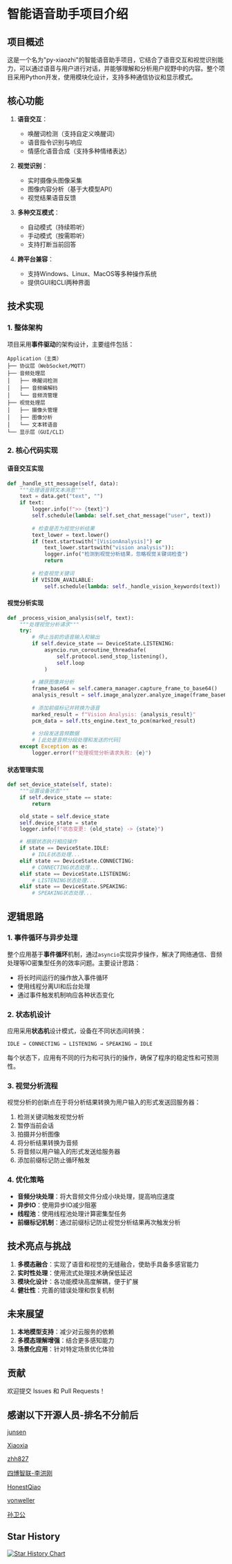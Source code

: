 # 智能语音助手项目介绍

## 项目概述

这是一个名为"py-xiaozhi"的智能语音助手项目，它结合了语音交互和视觉识别能力，可以通过语音与用户进行对话，并能够理解和分析用户视野中的内容。整个项目采用Python开发，使用模块化设计，支持多种通信协议和显示模式。

## 核心功能

1. **语音交互**：
   - 唤醒词检测（支持自定义唤醒词）
   - 语音指令识别与响应
   - 情感化语音合成（支持多种情绪表达）

2. **视觉识别**：
   - 实时摄像头图像采集
   - 图像内容分析（基于大模型API）
   - 视觉结果语音反馈

3. **多种交互模式**：
   - 自动模式（持续聆听）
   - 手动模式（按需聆听）
   - 支持打断当前回答

4. **跨平台兼容**：
   - 支持Windows、Linux、MacOS等多种操作系统
   - 提供GUI和CLI两种界面

## 技术实现

### 1. 整体架构

项目采用**事件驱动**的架构设计，主要组件包括：

```
Application（主类）
├── 协议层（WebSocket/MQTT）
├── 音频处理层
│   ├── 唤醒词检测
│   ├── 音频编解码
│   └── 音频流管理
├── 视觉处理层
│   ├── 摄像头管理
│   ├── 图像分析
│   └── 文本转语音
└── 显示层（GUI/CLI）
```

### 2. 核心代码实现

#### 语音交互实现

```python
def _handle_stt_message(self, data):
    """处理语音转文本消息"""
    text = data.get("text", "")
    if text:
        logger.info(f">> {text}")
        self.schedule(lambda: self.set_chat_message("user", text))
        
        # 检查是否为视觉分析结果
        text_lower = text.lower()
        if (text.startswith("[VisionAnalysis]") or 
            text_lower.startswith("vision analysis")):
            logger.info("检测到视觉分析结果，忽略视觉关键词检查")
            return
            
        # 检查视觉关键词
        if VISION_AVAILABLE:
            self.schedule(lambda: self._handle_vision_keywords(text))
```

#### 视觉分析实现

```python
def _process_vision_analysis(self, text):
    """处理视觉分析请求"""
    try:
        # 停止当前的语音输入和输出
        if self.device_state == DeviceState.LISTENING:
            asyncio.run_coroutine_threadsafe(
                self.protocol.send_stop_listening(),
                self.loop
            )
        
        # 捕获图像并分析
        frame_base64 = self.camera_manager.capture_frame_to_base64()
        analysis_result = self.image_analyzer.analyze_image(frame_base64, prompt)
        
        # 添加前缀标记并转换为语音
        marked_result = f"Vision Analysis: {analysis_result}"
        pcm_data = self.tts_engine.text_to_pcm(marked_result)
        
        # 分段发送音频数据
        # [此处是音频分段处理和发送的代码]
    except Exception as e:
        logger.error(f"处理视觉分析请求失败: {e}")
```

#### 状态管理实现

```python
def set_device_state(self, state):
    """设置设备状态"""
    if self.device_state == state:
        return

    old_state = self.device_state
    self.device_state = state
    logger.info(f"状态变更: {old_state} -> {state}")

    # 根据状态执行相应操作
    if state == DeviceState.IDLE:
        # IDLE状态处理...
    elif state == DeviceState.CONNECTING:
        # CONNECTING状态处理...
    elif state == DeviceState.LISTENING:
        # LISTENING状态处理...
    elif state == DeviceState.SPEAKING:
        # SPEAKING状态处理...
```

## 逻辑思路

### 1. 事件循环与异步处理

整个应用基于**事件循环**机制，通过`asyncio`实现异步操作，解决了网络通信、音频处理等IO密集型任务的效率问题。主要设计思路：

- 将长时间运行的操作放入事件循环
- 使用线程分离UI和后台处理
- 通过事件触发机制响应各种状态变化

### 2. 状态机设计

应用采用**状态机**设计模式，设备在不同状态间转换：

```
IDLE → CONNECTING → LISTENING → SPEAKING → IDLE
```

每个状态下，应用有不同的行为和可执行的操作，确保了程序的稳定性和可预测性。

### 3. 视觉分析流程

视觉分析的创新点在于将分析结果转换为用户输入的形式发送回服务器：

1. 检测关键词触发视觉分析
2. 暂停当前会话
3. 拍摄并分析图像
4. 将分析结果转换为音频
5. 将音频以用户输入的形式发送给服务器
6. 添加前缀标记防止循环触发

### 4. 优化策略

- **音频分块处理**：将大音频文件分成小块处理，提高响应速度
- **异步IO**：使用异步IO减少阻塞
- **线程池**：使用线程池处理计算密集型任务
- **前缀标记机制**：通过前缀标记防止视觉分析结果再次触发分析

## 技术亮点与挑战

1. **多模态融合**：实现了语音和视觉的无缝融合，使助手具备多感官能力
2. **实时性处理**：使用流式处理技术确保低延迟
3. **模块化设计**：各功能模块高度解耦，便于扩展
4. **健壮性**：完善的错误处理和恢复机制

## 未来展望

1. **本地模型支持**：减少对云服务的依赖
2. **多模态理解增强**：结合更多感知能力
3. **场景化应用**：针对特定场景优化体验

## 贡献
欢迎提交 Issues 和 Pull Requests！

## 感谢以下开源人员-排名不分前后
[junsen](https://github.com/Huang-junsen/py-xiaozhi)

[Xiaoxia](https://github.com/78)

[zhh827](https://github.com/zhh827)

[四博智联-李洪刚](https://github.com/SmartArduino)

[HonestQiao](https://github.com/HonestQiao)

[vonweller](https://github.com/vonweller)

[孙卫公](https://space.bilibili.com/416954647)


## Star History
<a href="https://star-history.com/#Huang-junsen/py-xiaozhi&Date">
 <picture>
   <source media="(prefers-color-scheme: dark)" srcset="https://api.star-history.com/svg?repos=Huang-junsen/py-xiaozhi&type=Date&theme=dark" />
   <source media="(prefers-color-scheme: light)" srcset="https://api.star-history.com/svg?repos=Huang-junsen/py-xiaozhi&type=Date" />
   <img alt="Star History Chart" src="https://api.star-history.com/svg?repos=Huang-junsen/py-xiaozhi&type=Date" />
 </picture>
</a>